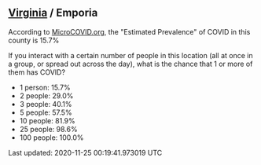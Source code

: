 
## [Virginia](/united-states/virginia) / Emporia

According to [MicroCOVID.org](http://microcovid.org),
the "Estimated Prevalence" of COVID in this county is 15.7%

If you interact with a certain number of people in this location
(all at once in a group, or spread out across the day), what is the chance that
1 or more of them has COVID?

- 1 person: 15.7%
- 2 people: 29.0%
- 3 people: 40.1%
- 5 people: 57.5%
- 10 people: 81.9%
- 25 people: 98.6%
- 100 people: 100.0%

Last updated: 2020-11-25 00:19:41.973019 UTC
